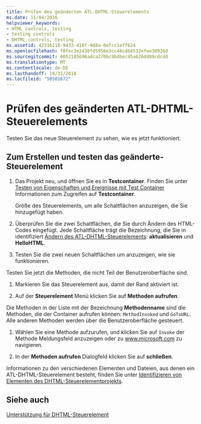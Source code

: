 ```yaml
---
title: Prüfen des geänderten ATL-DHTML-Steuerelements
ms.date: 11/04/2016
helpviewer_keywords:
- HTML controls, testing
- testing controls
- DHTML controls, testing
ms.assetid: 42316118-9433-410f-9d8a-0efcc1eff824
ms.openlocfilehash: f0fec3e2430fd5956e3cc48cd64532efee30926d
ms.sourcegitcommit: 6052185696adca270bc9bdbec45a626dd89cdcdd
ms.translationtype: MT
ms.contentlocale: de-DE
ms.lasthandoff: 10/31/2018
ms.locfileid: "50501672"
---
```

# <a name="testing-the-modified-atl-dhtml-control"></a>Prüfen des geänderten ATL-DHTML-Steuerelements

Testen Sie das neue Steuerelement zu sehen, wie es jetzt funktioniert.

## <a name="to-build-and-test-the-modified-control"></a>Zum Erstellen und testen das geänderte-Steuerelement

1. Das Projekt neu, und öffnen Sie es in **Testcontainer**. Finden Sie unter [Testen von Eigenschaften und Ereignisse mit Test Container](../mfc/testing-properties-and-events-with-test-container.md) Informationen zum Zugreifen auf **Testcontainer**.

   Größe des Steuerelements, um alle Schaltflächen anzuzeigen, die Sie hinzugefügt haben.

1. Überprüfen Sie die zwei Schaltflächen, die Sie durch Ändern des HTML-Codes eingefügt. Jede Schaltfläche trägt die Bezeichnung, die Sie in identifiziert [Ändern des ATL-DHTML-Steuerelements](../atl/modifying-the-atl-dhtml-control.md): **aktualisieren** und **HelloHTML**.

1. Testen Sie die zwei neuen Schaltflächen um anzuzeigen, wie sie funktionieren.

Testen Sie jetzt die Methoden, die nicht Teil der Benutzeroberfläche sind.

1. Markieren Sie das Steuerelement aus, damit der Rand aktiviert ist.

1. Auf der **Steuerelement** Menü klicken Sie auf **Methoden aufrufen**.

Die Methoden in der Liste mit der Bezeichnung **Methodenname** sind die Methoden, die der Container aufrufen können: `MethodInvoked` und `GoToURL`. Alle anderen Methoden werden über die Benutzeroberfläche gesteuert.

1. Wählen Sie eine Methode aufzurufen, und klicken Sie auf `Invoke` der Methode Meldungsfeld anzuzeigen oder zu www.microsoft.com zu navigieren.

1. In der **Methoden aufrufen** Dialogfeld klicken Sie auf **schließen**.

Informationen zu den verschiedenen Elementen und Dateien, aus denen ein ATL-DHTML-Steuerelement besteht, finden Sie unter [Identifizieren von Elementen des DHTML-Steuerelementprojekts](../atl/identifying-the-elements-of-the-dhtml-control-project.md).

## <a name="see-also"></a>Siehe auch

[Unterstützung für DHTML-Steuerelement](../atl/atl-support-for-dhtml-controls.md)
